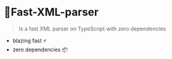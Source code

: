 # 🚀Fast-XML-parser

> Is a fast XML parser on TypeScript with zero dependencies

- blazing fast ⚡
- zero dependencies 📦
